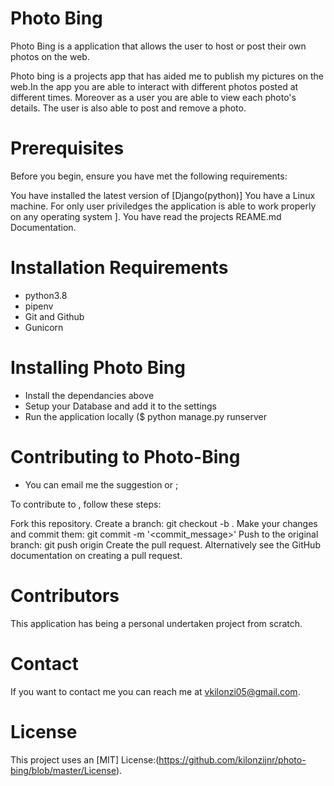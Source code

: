 # Photo Bing

Photo Bing is a application that allows the user to host or post their own photos on the web.

Photo bing is a projects app that has aided me to publish my pictures on the web.In the app you are able to interact with different photos posted at different times. Moreover as a user you are able to view each photo's details. The user is also able to post and remove a photo.

# Prerequisites
Before you begin, ensure you have met the following requirements:

You have installed the latest version of [Django(python)]
You have a Linux machine. For only user priviledges the application is able to work properly on any operating system ].
You have read the projects REAME.md Documentation.

# Installation Requirements
- python3.8
- pipenv
- Git and Github
- Gunicorn

# Installing Photo Bing
- Install the dependancies above
- Setup your Database and add it to the settings 
- Run the application locally ($ python manage.py runserver

# Contributing to Photo-Bing
- You can email me the suggestion or ;

To contribute to <photo-bingb>, follow these steps:

Fork this repository.
Create a branch: git checkout -b <ft-comments>.
Make your changes and commit them: git commit -m '<commit_message>'
Push to the original branch: git push origin <ft-comment>
Create the pull request.
Alternatively see the GitHub documentation on creating a pull request.

# Contributors
This application has being a personal undertaken project from scratch.

# Contact
If you want to contact me you can reach me at vkilonzi05@gmail.com.

# License
This project uses an [MIT] License:(https://github.com/kilonzijnr/photo-bing/blob/master/License).
